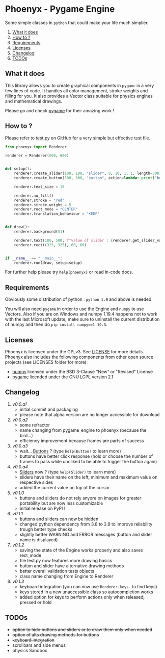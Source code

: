 # Phoenyx - Pygame Engine

Some simple classes in ``python`` that could make your life much simplier.

1. [What it does](#what-it-does)
2. [How to ?](#how-to-)
3. [Requirements](#requirements)
4. [Licenses](#licenses)
5. [Changelog](#changelog)
6. [TODOs](#todos)

## What it does
This library allows you to create graphical components in ``pygame`` in a very few lines of code. It handles all color management, stroke weights and filling for you. It also provides a Vector class suitable for physics engines and mathematical drawings.

Please go and check [pygame](https://github.com/pygame/pygame.git) for their amazing work !

## How to ?
Please refer to [test.py](examples/test.py) on GitHub for a very simple but effective test file.
```python
from phoenyx import Renderer

renderer = Renderer(600, 600)


def setup():
    renderer.create_slider(100, 100, "slider", 0, 10, 1, 1, length=300)
    renderer.create_button(300, 300, "button", action=lambda: print("button pressed"))

    renderer.text_size = 15

    renderer.no_fill()
    renderer.stroke = "red"
    renderer.stroke_weight = 5
    renderer.rect_mode = "CENTER"
    renderer.translation_behaviour = "KEEP"


def draw():
    renderer.background(51)

    renderer.text(100, 500, f"value of slider : {renderer.get_slider_value('slider')}")
    renderer.rect((325, 325), 60, 60)


if __name__ == "__main__":
    renderer.run(draw, setup=setup)

```
For further help please try ``help(phoenyx)`` or read in-code docs.

## Requirements
Obviously some distribution of python : ``python 3.9`` and above is needed.

You will also need ``pygame`` in order to use the Engine and ``numpy`` to use Vectors. Also if you are on Windows and numpy 1.19.4 happens not to work with the last Microsoft update, make sure to uninstall the current distribution of numpy and then do ``pip install numpy==1.19.3``.

## Licenses
Phoenyx is licensed under the GPLv3. See [LICENSE](LICENSE.txt) for more details. Phoenyx also includes the following components from other open source projects (see LICENSES folder for more):
* [numpy](https://numpy.org/) licensed under the BSD 3-Clause "New" or "Revised" License
* [pygame](https://www.pygame.org/) licended under the GNU LGPL version 2.1

## Changelog
1. *v0.0.a1*
   * initial commit and packaging 
   * please note that alpha version are no longer accessible for download
2. *v0.0.a2* 
   * some refractor
   * name changing from pygame_engine to phoenyx (because the bird...)
   * efficiency improvement because frames are parts of success
3. *v0.0.a3*
   * wait... [Buttons](phonyx/renderer.py) ? (type ``help(Button)`` to learn more)
   * buttons have better click response (hold or choose the number of frames to pass while uncliked to be able to trigger the button again)
4. *v0.0.a4*
   * [Sliders](phonyx/renderer.py) now ? (type ``help(Slider)`` to learn more)
   * sliders have their name on the left, minimum and maximum value on respective sides
   * added the current value on top of the cursor
5. *v0.1.0*
   * buttons and sliders do not rely anyore on images for greater portability but are now less customizable
   * initial release on PyPI !
6. *v0.1.1*
   * buttons and sliders can now be hidden
   * changed python dependency from 3.8 to 3.9 to improve reliability trough better type checks
   * slightly better WARNING and ERROR messages (button and slider name is displayed)
7. *v0.1.2*
   * saving the state of the Engine works properly and also saves rect_mode
   * file test.py now features more drawing basics
   * button and slider have alternative drawing methods
   * better overall validation tests objects
   * class name changing from Engine to Renderer
8. *v0.1.3*
   * keyboard integration (you can now use ``Renderer.keys.`` to find keys)
   * keys stored in a new unaccessible class so autocompletion works
   * added option for keys to perform actions only when released, pressed or hold

## TODOs
* ~~option to hide buttons and sliders or to draw them only when needed~~
* ~~option of alts drawing methods for buttons~~
* ~~keyboard integration~~
* scrollbars and side menus
* physics Sandbox
